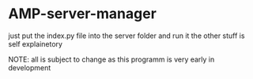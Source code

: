 # AMP-server-manager
just put the index.py file into the server folder and run it the other stuff is self explainetory 

NOTE: all is subject to change as this programm is very early in development 
